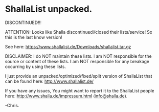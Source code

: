 # ShallaList unpacked.


DISCONTINUED!!!


ATTENTION:
Looks like Shalla discontinuedi/closed their lists/service! So this is the last know version!

See here: https://www.shallalist.de/Downloads/shallalist.tar.gz



DISCLAIMER:
I do NOT maintain these lists.
I am NOT responsible for the source or content of these lists.
I am NOT responsible for any breakage occurring by using these lists.

I just provide an unpacked/optimized/fixed/split version of ShallaList that can be found here: http://www.shallalist.de/

If you have any issues, You might want to report it to the ShallaList people here: http://www.shalla.de/impressum.html (info@shalla.de).

-Chris.

